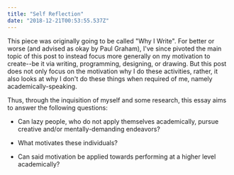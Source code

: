 ```yaml
---
title: "Self Reflection"
date: "2018-12-21T00:53:55.537Z"
---
```


This piece was originally going to be called "Why I Write". For better or worse
(and advised as okay by Paul Graham), I've since pivoted the main topic of this
post to instead focus more generally on my motivation to create--be it via
writing, programming, designing, or drawing. But this post does not only focus
on the motivation why I do these activities, rather, it also looks at why I don't
do these things when required of me, namely academically-speaking.

<!-- 
  Elaborate on why it was going to be "why I write" and how the shift in focus occurred
  "why I write?" turned into "why do I partake in any creative endeavor?"
  esp. since I should be doing so in school but ultimately don't
 -->

<!--
  Make note of why this is important - hopefully better understand myself
  and make the appropriate changes (makes sense with New Years right around the corner)
-->

Thus, through the inquisition of myself and some research, this essay aims to
answer the following questions:

 - Can lazy people, who do not apply themselves academically, pursue creative
   and/or mentally-demanding endeavors?

 - What motivates these individuals?

 - Can said motivation be applied towards performing at a higher level academically?


<!--
  Myself as case study
   - explain relationship w/ school
   - grades
   - general performance
-->


<!-- 
  With my own thoughts on the topic (refletion) & answers from reddit,
  answer all three questions
 -->

 <!-- 
  With answers in mind, think about what can be changed and/or done differently
  in order to lead a better lifestyle in terms of school
  -->

